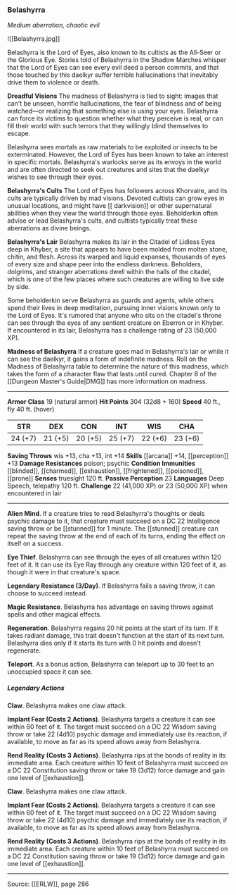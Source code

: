 ### Belashyrra
_Medium aberration, chaotic evil_

![[Belashyrra.jpg]]

Belashyrra is the Lord of Eyes, also known to its cultists as the All-Seer or the Glorious Eye. Stories told of Belashyrra in the Shadow Marches whisper that the Lord of Eyes can see every evil deed a person commits, and that those touched by this daelkyr suffer terrible hallucinations that inevitably drive them to violence or death.

**Dreadful Visions** The madness of Belashyrra is tied to sight: images that can't be unseen, horrific hallucinations, the fear of blindness and of being watched—or realizing that something else is using your eyes. Belashyrra can force its victims to question whether what they perceive is real, or can fill their world with such terrors that they willingly blind themselves to escape.

Belashyrra sees mortals as raw materials to be exploited or insects to be exterminated. However, the Lord of Eyes has been known to take an interest in specific mortals. Belashyrra's warlocks serve as its envoys in the world and are often directed to seek out creatures and sites that the daelkyr wishes to see through their eyes.


**Belashyrra's Cults** The Lord of Eyes has followers across Khorvaire, and its cults are typically driven by mad visions. Devoted cultists can grow eyes in unusual locations, and might have [[ darkvision]] or other supernatural abilities when they view the world through those eyes. Beholderkin often advise or lead Belashyrra's cults, and cultists typically treat these aberrations as divine beings.



**Belashyrra's Lair** Belashyrra makes its lair in the Citadel of Lidless Eyes deep in Khyber, a site that appears to have been molded from molten stone, chitin, and flesh. Across its warped and liquid expanses, thousands of eyes of every size and shape peer into the endless darkness. Beholders, dolgrims, and stranger aberrations dwell within the halls of the citadel, which is one of the few places where such creatures are willing to live side by side.

Some beholderkin serve Belashyrra as guards and agents, while others spend their lives in deep meditation, pursuing inner visions known only to the Lord of Eyes. It's rumored that anyone who sits on the citadel's throne can see through the eyes of any sentient creature on Eberron or in Khyber. If encountered in its lair, Belashyrra has a challenge rating of 23 (50,000 XP).


**Madness of Belashyrra** If a creature goes mad in Belashyrra's lair or while it can see the daelkyr, it gains a form of indefinite madness. Roll on the Madness of Belashyrra table to determine the nature of this madness, which takes the form of a character flaw that lasts until cured. Chapter 8 of the [[Dungeon Master's Guide|DMG]] has more information on madness.







---

**Armor Class** 19 (natural armor)
**Hit Points** 304 (32d8 + 160)
**Speed** 40 ft., fly 40 ft. (hover)

| STR     | DEX     | CON     | INT     | WIS     | CHA     |
|---------|---------|---------|---------|---------|---------|
| 24 (+7) | 21 (+5) | 20 (+5) | 25 (+7) | 22 (+6) | 23 (+6) |

**Saving Throws** wis +13, cha +13, int +14
**Skills** [[arcana]] +14, [[perception]] +13
**Damage Resistances** poison; psychic
**Condition Immunities** [[blinded]], [[charmed]], [[exhaustion]], [[frightened]], [[poisoned]], [[prone]]
**Senses** truesight 120 ft.
**Passive Perception** 23
**Languages** Deep Speech, telepathy 120 ft.
**Challenge** 22 (41,000 XP) or 23 (50,000 XP) when encountered in lair

---

**Alien Mind**. If a creature tries to read Belashyrra's thoughts or deals psychic damage to it, that creature must succeed on a DC 22 Intelligence saving throw or be [[stunned]] for 1 minute. The [[stunned]] creature can repeat the saving throw at the end of each of its turns, ending the effect on itself on a success.

**Eye Thief**. Belashyrra can see through the eyes of all creatures within 120 feet of it. It can use its Eye Ray through any creature within 120 feet of it, as though it were in that creature's space.

**Legendary Resistance (3/Day)**. If Belashyrra fails a saving throw, it can choose to succeed instead.

**Magic Resistance**. Belashyrra has advantage on saving throws against spells and other magical effects.

**Regeneration**. Belashyrra regains 20 hit points at the start of its turn. If it takes radiant damage, this trait doesn't function at the start of its next turn. Belashyrra dies only if it starts its turn with 0 hit points and doesn't regenerate.

**Teleport**. As a bonus action, Belashyrra can teleport up to 30 feet to an unoccupied space it can see.

##### Legendary Actions
**Claw**. Belashyrra makes one claw attack.

**Implant Fear (Costs 2 Actions)**. Belashyrra targets a creature it can see within 60 feet of it. The target must succeed on a DC 22 Wisdom saving throw or take 22 (4d10) psychic damage and immediately use its reaction, if available, to move as far as its speed allows away from Belashyrra.

**Rend Reality (Costs 3 Actions)**. Belashyrra rips at the bonds of reality in its immediate area. Each creature within 10 feet of Belashyrra must succeed on a DC 22 Constitution saving throw or take 19 (3d12) force damage and gain one level of [[exhaustion]].

**Claw**. Belashyrra makes one claw attack.

**Implant Fear (Costs 2 Actions)**. Belashyrra targets a creature it can see within 60 feet of it. The target must succeed on a DC 22 Wisdom saving throw or take 22 (4d10) psychic damage and immediately use its reaction, if available, to move as far as its speed allows away from Belashyrra.

**Rend Reality (Costs 3 Actions)**. Belashyrra rips at the bonds of reality in its immediate area. Each creature within 10 feet of Belashyrra must succeed on a DC 22 Constitution saving throw or take 19 (3d12) force damage and gain one level of [[exhaustion]].


---

Source: [[ERLW]], page 286